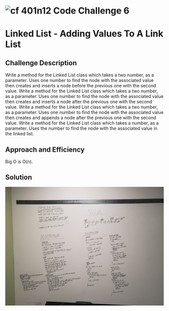 ![cf](http://i.imgur.com/7v5ASc8.png) 401n12 Code Challenge 6
===
# Linked List - Adding Values To A Link List

## Challenge Description
Write a method for the Linked List class which takes a two number, as a parameter. Uses one number to find the node with the associated value then creates and inserts a node before the previous one with the second value. Write a method for the Linked List class which takes a two number, as a parameter. Uses one number to find the node with the associated value then creates and inserts a node after the previous one with the second value. Write a method for the Linked List class which takes a two number, as a parameter. Uses one number to find the node with the associated value then creates and appends a node after the previous one with the second value. Write a method for the Linked List class which takes a number, as a parameter. Uses the number to find the node with the associated value in the linked list. 

## Approach and Efficiency
Big O is O(n).

## Solution
![Whiteboard image](assets/CC6%20Whiteboard.jpg)